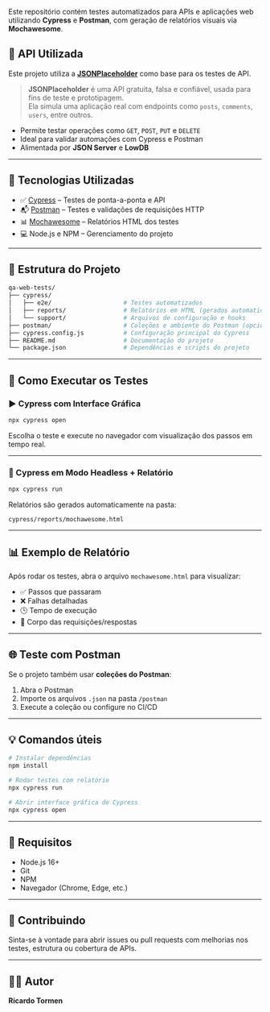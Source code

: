 Este repositório contém testes automatizados para APIs e aplicações web utilizando **Cypress** e **Postman**, com geração de relatórios visuais via **Mochawesome**.
## 🔌 API Utilizada

Este projeto utiliza a **[JSONPlaceholder](https://jsonplaceholder.typicode.com/)** como base para os testes de API.

> **JSONPlaceholder** é uma API gratuita, falsa e confiável, usada para fins de teste e prototipagem.  
> Ela simula uma aplicação real com endpoints como `posts`, `comments`, `users`, entre outros.

- Permite testar operações como `GET`, `POST`, `PUT` e `DELETE`
- Ideal para validar automações com Cypress e Postman
- Alimentada por **JSON Server** e **LowDB**

---

## 🔧 Tecnologias Utilizadas

- ✅ [Cypress](https://www.cypress.io/) – Testes de ponta-a-ponta e API
- 📬 [Postman](https://www.postman.com/) – Testes e validações de requisições HTTP
- 📊 [Mochawesome](https://github.com/adamgruber/mochawesome) – Relatórios HTML dos testes
- 💻 Node.js e NPM – Gerenciamento do projeto

---

## 📁 Estrutura do Projeto

```bash
qa-web-tests/
├── cypress/
│   ├── e2e/                    # Testes automatizados
│   ├── reports/                # Relatórios em HTML (gerados automaticamente)
│   └── support/                # Arquivos de configuração e hooks
├── postman/                    # Coleções e ambiente do Postman (opcional)
├── cypress.config.js           # Configuração principal do Cypress
├── README.md                   # Documentação do projeto
└── package.json                # Dependências e scripts do projeto
```

---

## 🚀 Como Executar os Testes

### ▶️ Cypress com Interface Gráfica

```bash
npx cypress open
```

Escolha o teste e execute no navegador com visualização dos passos em tempo real.

---

### 🧪 Cypress em Modo Headless + Relatório

```bash
npx cypress run
```

Relatórios são gerados automaticamente na pasta:

```
cypress/reports/mochawesome.html
```

---

## 📊 Exemplo de Relatório

Após rodar os testes, abra o arquivo `mochawesome.html` para visualizar:

- ✅ Passos que passaram
- ❌ Falhas detalhadas
- 🕒 Tempo de execução
- 📄 Corpo das requisições/respostas

---

## 🌐 Teste com Postman

Se o projeto também usar **coleções do Postman**:

1. Abra o Postman
2. Importe os arquivos `.json` na pasta `/postman`
3. Execute a coleção ou configure no CI/CD

---

## 💡 Comandos úteis

```bash
# Instalar dependências
npm install

# Rodar testes com relatório
npx cypress run

# Abrir interface gráfica do Cypress
npx cypress open
```

---

## 📌 Requisitos

- Node.js 16+
- Git
- NPM
- Navegador (Chrome, Edge, etc.)

---

## 🧠 Contribuindo

Sinta-se à vontade para abrir issues ou pull requests com melhorias nos testes, estrutura ou cobertura de APIs.

---

## 🧑‍💻 Autor

**Ricardo Tormen**
